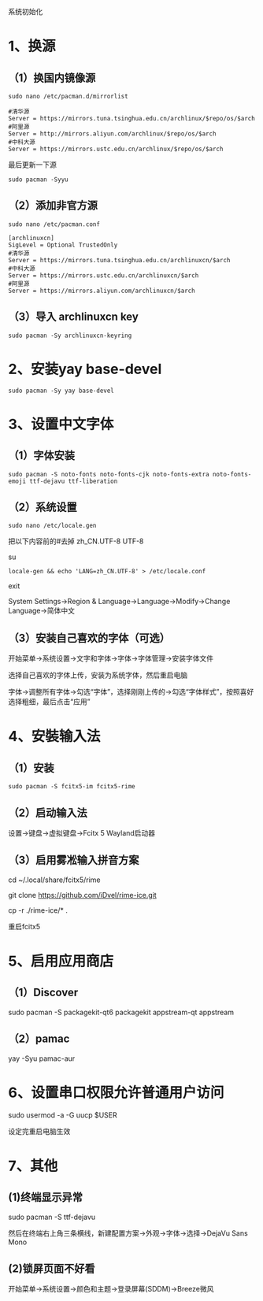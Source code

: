 系统初始化

# 1、换源

## （1）换国内镜像源

``sudo nano /etc/pacman.d/mirrorlist``

```
#清华源
Server = https://mirrors.tuna.tsinghua.edu.cn/archlinux/$repo/os/$arch
#阿里源
Server = http://mirrors.aliyun.com/archlinux/$repo/os/$arch
#中科大源
Server = https://mirrors.ustc.edu.cn/archlinux/$repo/os/$arch
```

最后更新一下源

``sudo pacman -Syyu``

## （2）添加非官方源

``sudo nano /etc/pacman.conf``

```
[archlinuxcn]
SigLevel = Optional TrustedOnly
#清华源
Server = https://mirrors.tuna.tsinghua.edu.cn/archlinuxcn/$arch
#中科大源
Server = https://mirrors.ustc.edu.cn/archlinuxcn/$arch
#阿里源
Server = https://mirrors.aliyun.com/archlinuxcn/$arch
```

## （3）导入 archlinuxcn key

``sudo pacman -Sy archlinuxcn-keyring``

# 2、安装yay  base-devel
``sudo pacman -Sy yay base-devel``

# 3、设置中文字体
## （1）字体安装

``sudo pacman -S noto-fonts noto-fonts-cjk noto-fonts-extra noto-fonts-emoji ttf-dejavu ttf-liberation``

## （2）系统设置

``sudo nano /etc/locale.gen``

把以下内容前的#去掉
zh_CN.UTF-8 UTF-8

su

``locale-gen && echo 'LANG=zh_CN.UTF-8' > /etc/locale.conf``

exit

System Settings->Region & Language->Language->Modify->Change Language->简体中文

## （3）安装自己喜欢的字体（可选）

开始菜单->系统设置->文字和字体->字体->字体管理->安装字体文件

选择自己喜欢的字体上传，安装为系统字体，然后重启电脑

字体->调整所有字体->勾选“字体”，选择刚刚上传的->勾选“字体样式”，按照喜好选择粗细，最后点击“应用”

# 4、安裝输入法

## （1）安装

``sudo pacman -S fcitx5-im fcitx5-rime``

## （2）启动输入法

设置->键盘->虚拟键盘->Fcitx 5 Wayland启动器

## （3）启用雾凇输入拼音方案

cd ~/.local/share/fcitx5/rime

git clone https://github.com/iDvel/rime-ice.git

cp -r ./rime-ice/* .

重启fcitx5

# 5、启用应用商店

## （1）Discover

sudo pacman -S packagekit-qt6 packagekit appstream-qt appstream

## （2）pamac

yay -Syu pamac-aur

# 6、设置串口权限允许普通用户访问

sudo usermod -a -G uucp $USER

设定完重启电脑生效

# 7、其他

## (1)终端显示异常

sudo pacman -S ttf-dejavu

然后在终端右上角三条横线，新建配置方案->外观->字体->选择->DejaVu Sans Mono

## (2)锁屏页面不好看

开始菜单->系统设置->颜色和主题->登录屏幕(SDDM)->Breeze微风



